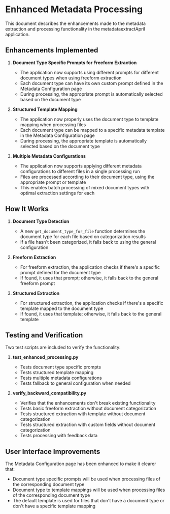 # Enhanced Metadata Processing

This document describes the enhancements made to the metadata extraction and processing functionality in the metadataextractApril application.

## Enhancements Implemented

1. **Document Type Specific Prompts for Freeform Extraction**
   - The application now supports using different prompts for different document types when using freeform extraction
   - Each document type can have its own custom prompt defined in the Metadata Configuration page
   - During processing, the appropriate prompt is automatically selected based on the document type

2. **Structured Template Mapping**
   - The application now properly uses the document type to template mapping when processing files
   - Each document type can be mapped to a specific metadata template in the Metadata Configuration page
   - During processing, the appropriate template is automatically selected based on the document type

3. **Multiple Metadata Configurations**
   - The application now supports applying different metadata configurations to different files in a single processing run
   - Files are processed according to their document type, using the appropriate prompt or template
   - This enables batch processing of mixed document types with optimal extraction settings for each

## How It Works

1. **Document Type Detection**
   - A new `get_document_type_for_file` function determines the document type for each file based on categorization results
   - If a file hasn't been categorized, it falls back to using the general configuration

2. **Freeform Extraction**
   - For freeform extraction, the application checks if there's a specific prompt defined for the document type
   - If found, it uses that prompt; otherwise, it falls back to the general freeform prompt

3. **Structured Extraction**
   - For structured extraction, the application checks if there's a specific template mapped to the document type
   - If found, it uses that template; otherwise, it falls back to the general template

## Testing and Verification

Two test scripts are included to verify the functionality:

1. **test_enhanced_processing.py**
   - Tests document type specific prompts
   - Tests structured template mapping
   - Tests multiple metadata configurations
   - Tests fallback to general configuration when needed

2. **verify_backward_compatibility.py**
   - Verifies that the enhancements don't break existing functionality
   - Tests basic freeform extraction without document categorization
   - Tests structured extraction with template without document categorization
   - Tests structured extraction with custom fields without document categorization
   - Tests processing with feedback data

## User Interface Improvements

The Metadata Configuration page has been enhanced to make it clearer that:
- Document type specific prompts will be used when processing files of the corresponding document type
- Document type to template mappings will be used when processing files of the corresponding document type
- The default template is used for files that don't have a document type or don't have a specific template mapping
